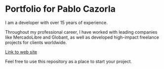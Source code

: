 # Portfolio for Pablo Cazorla

I am a developer with over 15 years of experience.

Throughout my professional career, I have worked with leading companies like MercadoLibre and Globant, as well as developed high-impact freelance projects for clients worldwide.



[Link to web site](https://pablocazorla.online)

Feel free to use this repository as a place to start your project.
